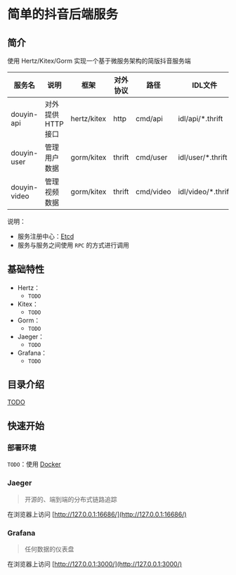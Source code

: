 # 简单的抖音后端服务

## 简介

使用 Hertz/Kitex/Gorm 实现一个基于微服务架构的简版抖音服务端

| 服务名          | 说明           | 框架          | 对外协议   | 路径        | IDL文件              |
|--------------|--------------|-------------|--------|-----------|--------------------|
| douyin-api   | 对外提供 HTTP 接口 | hertz/kitex | http   | cmd/api   | idl/api/*.thrift   |
| douyin-user  | 管理用户数据       | gorm/kitex  | thrift | cmd/user  | idl/user/*.thrift  |
| douyin-video | 管理视频数据       | gorm/kitex  | thrift | cmd/video | idl/video/*.thrift |

说明：
- 服务注册中心：[Etcd](https://etcd.io/)
- 服务与服务之间使用 `RPC` 的方式进行调用

## 基础特性

- Hertz：
    - `TODO`
- Kitex：
    - `TODO`
- Gorm：
    - `TODO`
- Jaeger：
    - `TODO`
- Grafana：
    - `TODO`

## 目录介绍

[TODO](https://github.com/cloudwego/biz-demo/tree/main/easy_note#catalog-introduce)

## 快速开始

### 部署环境

`TODO`：使用 [Docker](https://github.com/docker/compose#docker-compose-v2)

### Jaeger
> 开源的、端到端的分布式链路追踪

在浏览器上访问 [http://127.0.0.1:16686/](http://127.0.0.1:16686/)

### Grafana
> 任何数据的仪表盘

在浏览器上访问 [http://127.0.0.1:3000/](http://127.0.0.1:3000/)



